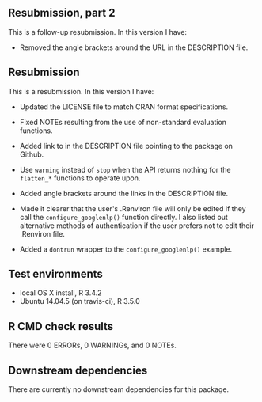 ## Resubmission, part 2
This is a follow-up resubmission. In this version I have:

* Removed the angle brackets around the URL in the DESCRIPTION file.

## Resubmission
This is a resubmission. In this version I have:

* Updated the LICENSE file to match CRAN format specifications.

* Fixed NOTEs resulting from the use of non-standard evaluation functions.

* Added link to in the DESCRIPTION file pointing to the package on Github.

* Use `warning` instead of `stop` when the API returns nothing
  for the `flatten_*` functions to operate upon.

* Added angle brackets around the links in the DESCRIPTION file.

* Made it clearer that the user's .Renviron file will only be
  edited if they call the `configure_googlenlp()` function directly.
  I also listed out alternative methods of authentication if the
  user prefers not to edit their .Renviron file.

* Added a `dontrun` wrapper to the `configure_googlenlp()` example.

## Test environments
* local OS X install, R 3.4.2
* Ubuntu 14.04.5 (on travis-ci), R 3.5.0

## R CMD check results
There were 0 ERRORs, 0 WARNINGs, and 0 NOTEs.

## Downstream dependencies
There are currently no downstream dependencies for this package.
